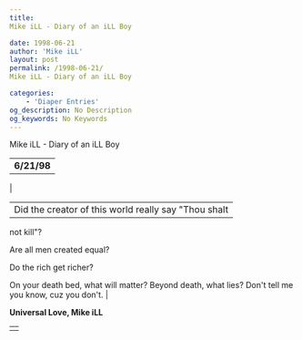 ```yaml
---
title: 
Mike iLL - Diary of an iLL Boy

date: 1998-06-21
author: 'Mike iLL'
layout: post
permalink: /1998-06-21/
Mike iLL - Diary of an iLL Boy

categories:
    - 'Diaper Entries'
og_description: No Description
og_keywords: No Keywords
---
```

<style>
body {
  background-color: ;
  color: ;
}
a {
  color: ;
}
a:active {
  color: ;
}
a:visited {
  color: ;
}
</style>



Mike iLL - Diary of an iLL Boy








|  |
| --- |
|  **6/21/98**
 |

  
  



|  |
| --- |
| Did the creator of this world really say "Thou shalt
not kill"?

Are all men created equal?


Do the rich get richer?

On your death bed, what will matter? Beyond death, what lies?
Don't tell me you know, cuz you don't.
 |


 **Universal Love, Mike iLL**

  



|  |
| --- |
|  |


  

  

  

  







